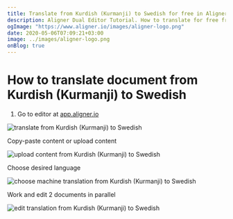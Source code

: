 ```yaml
---
title: Translate from Kurdish (Kurmanji) to Swedish for free in Aligner Editor
description: Aligner Dual Editor Tutorial. How to translate for free from Kurdish (Kurmanji) to Swedish. Aligner is multilingual document management platform. 
ogImage: "https://www.aligner.io/images/aligner-logo.png"
date: 2020-05-06T07:09:21+03:00
image: ../images/aligner-logo.png
onBlog: true
---
```


# How to translate document from Kurdish (Kurmanji) to Swedish

1. Go to editor at [app.aligner.io](https://app.aligner.io "Aligner App web page")

![translate from Kurdish (Kurmanji) to Swedish](../aligner-blank-editor.png "translate from Kurdish (Kurmanji) to Swedish")

Copy-paste content or upload content

![upload content from Kurdish (Kurmanji) to Swedish](../aligner-uploaded-document.png "upload content from Kurdish (Kurmanji) to Swedish")

Choose desired language

![choose machine translation from Kurdish (Kurmanji) to Swedish](../aligner-language-dropdown.png "choose machine translation from Kurdish (Kurmanji) to Swedish")

Work and edit 2 documents in parallel

![edit translation from Kurdish (Kurmanji) to Swedish](../aligner-double-sitded-editor.png "edit translation from Kurdish (Kurmanji) to Swedish")

